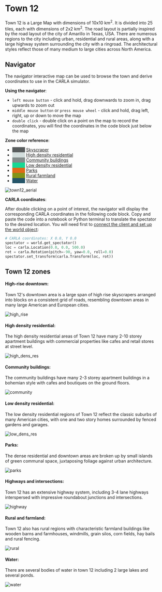 # Town 12

Town 12 is a Large Map with dimensions of 10x10 km<sup>2</sup>. It is divided into 25 tiles, each with dimensions of 2x2 km<sup>2</sup>. The road layout is partially inspired by the road layout of the city of Amarillo in Texas, USA. There are numerous regions to the city including urban, residential and rural areas, along with a large highway system surrounding the city with a ringroad. The architectural styles reflect those of many medium to large cities across North America.  

## Navigator

The navigator interactive map can be used to browse the town and derive coordinates to use in the CARLA simulator.

__Using the navigator__:

* `left mouse button` - click and hold, drag downwards to zoom in, drag upwards to zoom out
* `middle mouse button` or `press mouse wheel` - click and hold, drag left, right, up or down to move the map
* `double click` - double click on a point on the map to record the coordinates, you will find the coordinates in the code block just below the map

__Zone color reference__:

* <span style="color:#595d5e; background-color:#595d5e;">&nbsp</span>   [Skyscraper](#high-rise-downtown)
* <span style="color:#d2dddc; background-color:#d2dddc;">&nbsp</span>   [High density residential](#high-density-residential)
* <span style="color:#838c8b; background-color:#838c8b;">&nbsp</span>   [Community buildings](#community-buildings)
* <span style="color:#17d894; background-color:#17d894;">&nbsp</span>   [Low density residential](#low-density-residential)
* <span style="color:#df6a19; background-color:#df6a19;">&nbsp</span>   [Parks](#parks)
* <span style="color:#839317; background-color:#839317;">&nbsp</span>   [Rural farmland](#rural-and-farmland)
* <span style="color:#265568; background-color:#265568;">&nbsp</span>   [Water](#water)



![town12_aerial](../img/maps/town12/town12roadrunner.webp#map)

__CARLA coordinates__:

After double clicking on a point of interest, the navigator will display the corresponding CARLA coordinates in the following code block. Copy and paste the code into a notebook or Python terminal to translate the spectator to the desired location. You will need first to [connect the client and set up the world object](tuto_first_steps.md#launching-carla-and-connecting-the-client):

```py
# CARLA coordinates: X 0.0, Y 0.0
spectator = world.get_spectator()
loc = carla.Location(0.0, 0.0, 500.0)
rot = carla.Rotation(pitch=-90, yaw=0.0, roll=0.0)
spectator.set_transform(carla.Transform(loc, rot))
```
## Town 12 zones

#### High-rise downtown:

Town 12's downtown area is a large span of high rise skyscrapers arranged into blocks on a consistent grid of roads, resembling downtown areas in many large American and European cities.

![high_rise](../img/maps/town12/high_rise.webp)

#### High density residential:

The high density residential areas of Town 12 have many 2-10 storey apartment buildings with commercial properties like cafes and retail stores at street level.

![high_dens_res](../img/maps/town12/hi_dens_res.webp)


#### Community buildings:

The community buildings have many 2-3 storey apartment buildings in a bohemian style with cafes and boutiques on the ground floors.

![community](../img/maps/town12/community.webp)

#### Low density residential:

The low density residential regions of Town 12 reflect the classic suburbs of many American cities, with one and two story homes surrounded by fenced gardens and garages.

![low_dens_res](../img/maps/town12/low_dens_res.webp)

#### Parks:

The dense residential and downtown areas are broken up by small islands of green communal space, juxtaposing foliage against urban architecture.

![parks](../img/maps/town12/parks.webp)

#### Highways and intersections:

Town 12 has an extensive highway system, including 3-4 lane highways interspersed with impressive roundabout junctions and intersections.

![highway](../img/maps/town12/highway.webp)

#### Rural and farmland:

Town 12 also has rural regions with characteristic farmland buildings like wooden barns and farmhouses, windmills, grain silos, corn fields, hay bails and rural fencing. 

![rural](../img/maps/town12/rural.webp)

#### Water:

There are several bodies of water in town 12 including 2 large lakes and several ponds. 

![water](../img/maps/town12/water.webp)

<script>
window.addEventListener('load', function () {

    const coords = document.getElementsByClassName("hljs-number")
    const comment = document.getElementsByClassName("hljs-comment")
  
    const image = document.querySelector('[src$="map"]');
    const canv = document.createElement('canvas');
    canv.setAttribute('height', image.height)
    canv.setAttribute('width', image.width)
    image.parentNode.replaceChild(canv, image)

    var state = {mDown: false, button: 0, lastX: 0, lastY:0, canvX: 0, canvY: 0, zoom: 1.0, mdownX: 0, mdownY: 0, pX: 0.5, pY: 0.5, dblClick: false, listObj: false}

    ctx = canv.getContext('2d')
    ctx.drawImage(image, 0, 0, canv.width, canv.height)

    canv.addEventListener('mousemove', (event) => {
        dX = event.clientX - state.lastX
        dY = event.clientY - state.lastY
        state.lastX = event.clientX
        state.lastY = event.clientY

        if(state.mDown && state.button == 1) {
            state.canvX += dX
            state.canvY += dY
            ctx.clearRect(0, 0, canv.width, canv.height)
            ctx.drawImage(image,  state.canvX, state.canvY, canv.width * state.zoom, canv.height * state.zoom)
        }
        if(state.mDown && state.button == 0) {
            if(dY > 0){
                state.zoom *= 1.05 
            } else {
               state.zoom *= 0.95
            }
            ctx.clearRect(0, 0, canv.width, canv.height)

            state.canvX = - canv.width * state.zoom * state.pX + state.mdownX;
            state.canvY = - canv.height * state.zoom * state.pY + state.mdownY;

            ctx.drawImage(image,  state.canvX, state.canvY, canv.width * state.zoom, canv.height * state.zoom)
        }
    })

    canv.addEventListener('mousedown', (event) => {
        state.button = event.button;
        state.mDown = true;
        var rect = canv.getBoundingClientRect();
            
        state.mdownX = event.clientX - rect.left;
        state.mdownY = event.clientY - rect.top;

        state.pX = (state.mdownX - state.canvX) / (canv.width * state.zoom);
        state.pY = (state.mdownY - state.canvY) / (canv.height * state.zoom);
    })

    canv.addEventListener('mouseup', (event) => {
        state.mDown = false;
    })

    canv.addEventListener('wheel', (event) => {
        state.mDown = false;
    })

    canv.addEventListener('dblclick', (event) => {
        
        //Uncomment this line for map calibration
        //console.log(state.pX + ',' + state.pY)

        const carlaX = 10482.4274 * state.pX + -5.39801455 * state.pY - 5673.07949;
        const carlaY = 5.39801455 * state.pX + 10482.4274 * state.pY - 2885.15738;
        coords[0].textContent = carlaX.toFixed(1)
        coords[1].textContent = carlaY.toFixed(1)
        comment[0].textContent = "# CARLA coordinates - X: " + carlaX.toFixed(1) + " Y: " + carlaY.toFixed(1)
        console.log(comment)
    })

})
</script>

